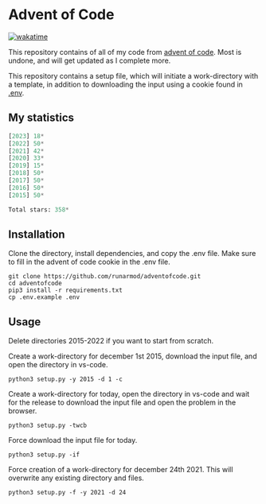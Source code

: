 # Advent of Code

[![wakatime](https://wakatime.com/badge/user/4196dd87-492b-41f6-b435-4745a3d9200d/project/e525481b-ae87-4c3d-8306-fdc04898c825.svg)](https://wakatime.com/badge/user/4196dd87-492b-41f6-b435-4745a3d9200d/project/e525481b-ae87-4c3d-8306-fdc04898c825)

This repository contains of all of my code from [advent of code](https://adventofcode.com/). Most is undone, and will get updated as I complete more.

This repository contains a setup file, which will initiate a work-directory with a template, in addition to downloading the input using a cookie found in [.env](https://github.com/runarmod/adventofcode/blob/main/.env.example).

## My statistics

<!-- START STATS -->
```py
[2023] 18*
[2022] 50*
[2021] 42*
[2020] 33*
[2019] 15*
[2018] 50*
[2017] 50*
[2016] 50*
[2015] 50*

Total stars: 358*
```
<!-- END STATS -->

## Installation

Clone the directory, install dependencies, and copy the .env file. Make sure to fill in the advent of code cookie in the .env file.

```
git clone https://github.com/runarmod/adventofcode.git
cd adventofcode
pip3 install -r requirements.txt
cp .env.example .env
```

## Usage

Delete directories 2015-2022 if you want to start from scratch.

Create a work-directory for december 1st 2015, download the input file, and open the directory in vs-code.

```
python3 setup.py -y 2015 -d 1 -c
```

Create a work-directory for today, open the directory in vs-code and wait for the release to download the input file and open the problem in the browser.

```
python3 setup.py -twcb
```

Force download the input file for today.

```
python3 setup.py -if
```

Force creation of a work-directory for december 24th 2021. This will overwrite any existing directory and files.

```
python3 setup.py -f -y 2021 -d 24
```
